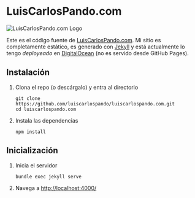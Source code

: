 # LuisCarlosPando.com

![LuisCarlosPando.com Logo](https://luiscarlospando.com/assets/images/logo.png)

Este es el código fuente de [LuisCarlosPando.com][1]. Mi sitio es completamente estático, es generado con [Jekyll][2] y está actualmente lo tengo *deployeado* en [DigitalOcean][3] (no es servido desde GitHub Pages).

## Instalación

1. Clona el repo (o descárgalo) y entra al directorio
   
   ```
   git clone https://github.com/luiscarlospando/luiscarlospando.com.git
   cd luiscarlospando.com
   ```

1. Instala las dependencias
   
   ```
   npm install
   ```

## Inicialización

1. Inicia el servidor
   
   ```
   bundle exec jekyll serve
   ```

1. Navega a [http://localhost:4000/][4]

[1]: https://luiscarlospando.com
[2]: http://jekyllrb.com/
[3]: https://m.do.co/c/03bd95f889e7
[4]: http://localhost:4000/